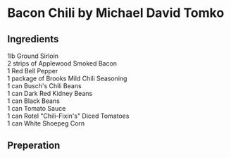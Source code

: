 # Bacon Chili by Michael David Tomko

## Ingredients
1lb Ground Sirloin  
2 strips of Applewood Smoked Bacon  
1 Red Bell Pepper  
1 package of Brooks Mild Chili Seasoning  
1 can Busch's Chili Beans  
1 can Dark Red Kidney Beans  
1 can Black Beans  
1 can Tomato Sauce  
1 can Rotel "Chili-Fixin's" Diced Tomatoes  
1 can White Shoepeg Corn  

## Preperation



